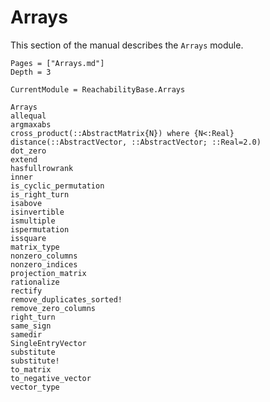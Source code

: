 # Arrays

This section of the manual describes the `Arrays` module.

```@contents
Pages = ["Arrays.md"]
Depth = 3
```

```@meta
CurrentModule = ReachabilityBase.Arrays
```

```@docs
Arrays
allequal
argmaxabs
cross_product(::AbstractMatrix{N}) where {N<:Real}
distance(::AbstractVector, ::AbstractVector; ::Real=2.0)
dot_zero
extend
hasfullrowrank
inner
is_cyclic_permutation
is_right_turn
isabove
isinvertible
ismultiple
ispermutation
issquare
matrix_type
nonzero_columns
nonzero_indices
projection_matrix
rationalize
rectify
remove_duplicates_sorted!
remove_zero_columns
right_turn
same_sign
samedir
SingleEntryVector
substitute
substitute!
to_matrix
to_negative_vector
vector_type
```
